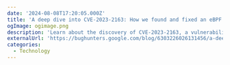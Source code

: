 ```yaml
---
date: '2024-08-08T17:20:05.000Z'
title: '‍A deep dive into CVE-2023-2163: How we found and fixed an eBPF Linux Kernel Vulnerability'
ogImage: ogimage.png
description: 'Learn about the discovery of CVE-2023-2163, a vulnerability within the eBPF verifier, what the root-cause analysis process looked like, and what was did to fix the issue'
externalUrl: 'https://bughunters.google.com/blog/6303226026131456/a-deep-dive-into-cve-2023-2163-how-we-found-and-fixed-an-ebpf-linux-kernel-vulnerability'
categories:
  - Technology
---
```

